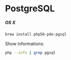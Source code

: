 # PostgreSQL

##### OS X

```sh
brew install php56-pdo-pgsql
```

Show informations:

```sh
php --info | grep pgsql
```
